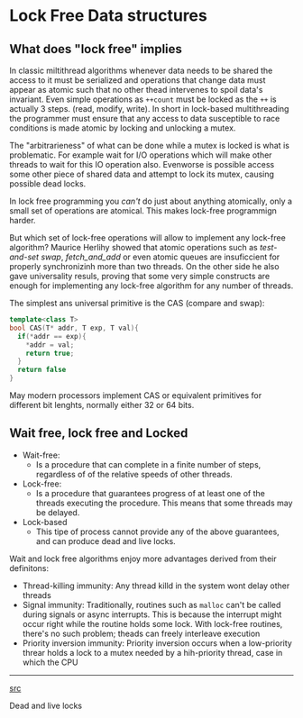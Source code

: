 # Lock Free Data structures

## What does "lock free" implies

In classic miltithread algorithms whenever data needs to be shared the access
to it must be serialized and operations that change data must appear as atomic
such that no other thead intervenes to spoil data's invariant. Even simple
operations as `++count` must be locked as the `++` is actually 3 steps.
(read, modify, write). In short in lock-based multithreading the programmer
must ensure that any access to data susceptible to race conditions is made
atomic by locking and unlocking a mutex.

The "arbitrarieness" of what can be done while a mutex is locked is what is
problematic. For example wait for I/O operations which will make other threads
to wait for this IO operation also. Evenworse is possible access some other
piece of shared data and attempt to lock its mutex, causing possible dead locks.

In lock free programming you _can't_ do just about anything atomically, only a
small set of operations are atomical. This makes lock-free programmign harder.

But which set of lock-free operations will allow to implement any lock-free
algorithm? Maurice Herlihy showed that atomic operations such as _test-and-set_
 _swap_, _fetch_and_add_ or even atomic queues are insuficcient for properly
synchronizinh more than two threads. On the other side he also gave
universality resuls, proving that some very simple constructs are enough for
implementing any lock-free algorithm for any number of threads.

The simplest ans universal primitive is the CAS (compare and swap):

```cpp
template<class T>
bool CAS(T* addr, T exp, T val){
  if(*addr == exp){
    *addr = val;
    return true;
  }
  return false
}
```

May modern processors implement CAS or equivalent primitives for different bit
lenghts, normally either 32 or 64 bits.

## Wait free, lock free and Locked

* Wait-free:
  * Is a procedure that can complete in a finite number of steps, regardless of
    of the relative speeds of other threads.
* Lock-free:
  * Is a procedure that guarantees progress of at least one of the threads
  executing the procedure. This means that some threads may be delayed.
* Lock-based
  * This tipe of process cannot provide any of the above guarantees, and
  can produce dead and live locks.

Wait and lock free algorithms enjoy more advantages derived from their
definitons:

* Thread-killing immunity: Any thread killd in the system wont delay other
threads
* Signal immunity: Traditionally, routines such as `malloc` can't be called
during signals or async interrupts. This is because the interrupt might occur
right while the routine holds some lock. With lock-free routines, there's no
such problem; theads can freely interleave execution
* Priority inversion immunity: Priority inversion occurs when a low-priority
threar holds a lock to a mutex needed by a hih-priority thread, case in which
the CPU


- - -

[src](https://erdani.com/publications/cuj-2004-10.pdf)

Dead and live locks